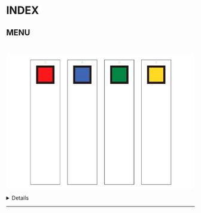 # INDEX
## MENU
<br>

![IMG](./assets/kokuyo.jpg)

<details>

## Project WEB site
<br>
[RE:Start PC ACTION _main_](https://restart-pc.super.site/)
[RE:Start PC ACTION _sub_](https://restartpc.siteoly.com/)

</details>


---

